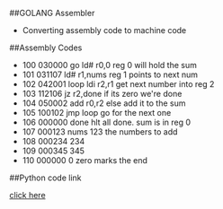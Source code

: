 ##GOLANG Assembler
- Converting assembly code to machine code

##Assembly Codes

- 100 030000   go    ld#  r0,0      reg 0 will hold the sum
- 101 031107         ld#  r1,nums   reg 1 points to next num
- 102 042001   loop  ldi  r2,r1     get next number into reg 2
- 103 112106         jz   r2,done   if its zero we're done
- 104 050002         add  r0,r2     else add it to the sum
- 105 100102         jmp  loop      go for the next one
- 106 000000   done  hlt            all done. sum is in reg 0
- 107 000123   nums  123            the numbers to add
- 108 000234         234
- 109 000345         345
- 110 000000           0            zero marks the end

##Python code link

[click here](http://www.openbookproject.net/courses/python4fun/assembler.html)
